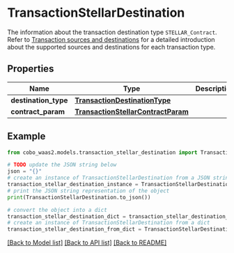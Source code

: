 # TransactionStellarDestination

The information about the transaction destination type `STELLAR_Contract`. Refer to [Transaction sources and destinations](https://www.cobo.com/developers/v2/guides/transactions/sources-and-destinations) for a detailed introduction about the supported sources and destinations for each transaction type.

## Properties

Name | Type | Description | Notes
------------ | ------------- | ------------- | -------------
**destination_type** | [**TransactionDestinationType**](TransactionDestinationType.md) |  | 
**contract_param** | [**TransactionStellarContractParam**](TransactionStellarContractParam.md) |  | 

## Example

```python
from cobo_waas2.models.transaction_stellar_destination import TransactionStellarDestination

# TODO update the JSON string below
json = "{}"
# create an instance of TransactionStellarDestination from a JSON string
transaction_stellar_destination_instance = TransactionStellarDestination.from_json(json)
# print the JSON string representation of the object
print(TransactionStellarDestination.to_json())

# convert the object into a dict
transaction_stellar_destination_dict = transaction_stellar_destination_instance.to_dict()
# create an instance of TransactionStellarDestination from a dict
transaction_stellar_destination_from_dict = TransactionStellarDestination.from_dict(transaction_stellar_destination_dict)
```
[[Back to Model list]](../README.md#documentation-for-models) [[Back to API list]](../README.md#documentation-for-api-endpoints) [[Back to README]](../README.md)


